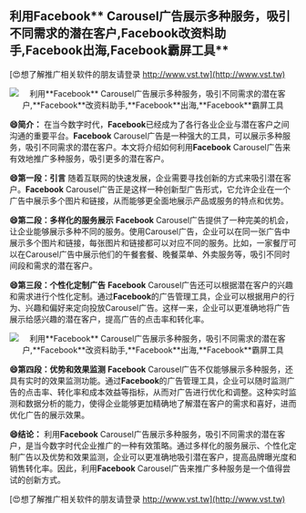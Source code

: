 ## **利用**Facebook** Carousel广告展示多种服务，吸引不同需求的潜在客户,**Facebook**改资料助手,**Facebook**出海,**Facebook**霸屏工具**

[😍想了解推广相关软件的朋友请登录 http://www.vst.tw](http://www.vst.tw)

 <center><img src="https://vst.tw/MP4/tuiguang/png/1.png" alt="利用**Facebook** Carousel广告展示多种服务，吸引不同需求的潜在客户,**Facebook**改资料助手,**Facebook**出海,**Facebook**霸屏工具"></center>

**😄简介：**
在当今数字时代，**Facebook**已经成为了各行各业企业与潜在客户之间沟通的重要平台。**Facebook** Carousel广告是一种强大的工具，可以展示多种服务，吸引不同需求的潜在客户。本文将介绍如何利用**Facebook** Carousel广告来有效地推广多种服务，吸引更多的潜在客户。

**😄第一段：引言**
随着互联网的快速发展，企业需要寻找创新的方式来吸引潜在客户。**Facebook** Carousel广告正是这样一种创新型广告形式，它允许企业在一个广告中展示多个图片和链接，从而能够更全面地展示产品或服务的特点和优势。

**😄第二段：多样化的服务展示**
**Facebook** Carousel广告提供了一种完美的机会，让企业能够展示多种不同的服务。使用Carousel广告，企业可以在同一张广告中展示多个图片和链接，每张图片和链接都可以对应不同的服务。比如，一家餐厅可以在Carousel广告中展示他们的午餐套餐、晚餐菜单、外卖服务等，吸引不同时间段和需求的潜在客户。

**😄第三段：个性化定制广告**
**Facebook** Carousel广告还可以根据潜在客户的兴趣和需求进行个性化定制。通过**Facebook**的广告管理工具，企业可以根据用户的行为、兴趣和偏好来定向投放Carousel广告。这样一来，企业可以更准确地将广告展示给感兴趣的潜在客户，提高广告的点击率和转化率。

 <center><img src="https://vst.tw/MP4/tuiguang/png/3.png" alt="利用**Facebook** Carousel广告展示多种服务，吸引不同需求的潜在客户,**Facebook**改资料助手,**Facebook**出海,**Facebook**霸屏工具"></center>

**😄第四段：优势和效果监测**
**Facebook** Carousel广告不仅能够展示多种服务，还具有实时的效果监测功能。通过**Facebook**的广告管理工具，企业可以随时监测广告的点击率、转化率和成本效益等指标，从而对广告进行优化和调整。这种实时监测和数据分析的能力，使得企业能够更加精确地了解潜在客户的需求和喜好，进而优化广告的展示效果。

**😄结论：**
利用**Facebook** Carousel广告展示多种服务，吸引不同需求的潜在客户，是当今数字时代企业推广的一种有效策略。通过多样化的服务展示、个性化定制广告以及优势和效果监测，企业可以更准确地吸引潜在客户，提高品牌曝光度和销售转化率。因此，利用**Facebook** Carousel广告来推广多种服务是一个值得尝试的创新方式。

[😍想了解推广相关软件的朋友请登录 http://www.vst.tw](http://www.vst.tw)



